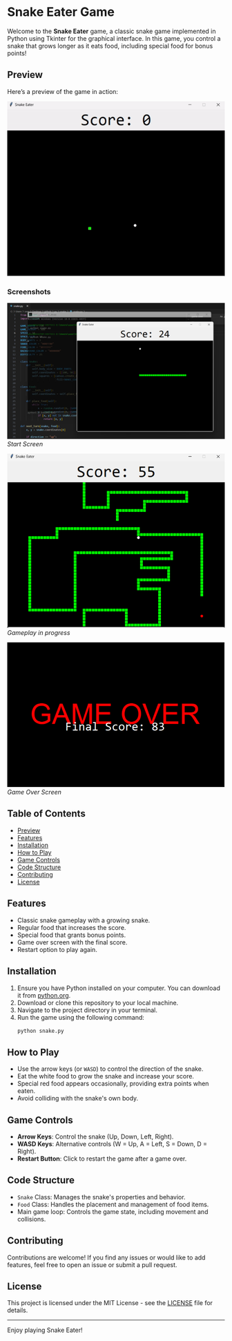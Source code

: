 # Snake Eater Game

Welcome to the **Snake Eater** game, a classic snake game implemented in Python using Tkinter for the graphical interface. In this game, you control a snake that grows longer as it eats food, including special food for bonus points!

## Preview
Here’s a preview of the game in action:

![Preview GIF](./res/preview.gif)

### Screenshots
![Start Screen](./res/1.png)
*Start Screen*

![Gameplay](./res/2.png)
*Gameplay in progress*

![Game Over](./res/3.png)
*Game Over Screen*

## Table of Contents
- [Preview](#preview)
- [Features](#features)
- [Installation](#installation)
- [How to Play](#how-to-play)
- [Game Controls](#game-controls)
- [Code Structure](#code-structure)
- [Contributing](#contributing)
- [License](#license)

## Features
- Classic snake gameplay with a growing snake.
- Regular food that increases the score.
- Special food that grants bonus points.
- Game over screen with the final score.
- Restart option to play again.

## Installation
1. Ensure you have Python installed on your computer. You can download it from [python.org](https://www.python.org/downloads/).
2. Download or clone this repository to your local machine.
3. Navigate to the project directory in your terminal.
4. Run the game using the following command:
   ```bash
   python snake.py
   ```

## How to Play
- Use the arrow keys (or `WASD`) to control the direction of the snake.
- Eat the white food to grow the snake and increase your score.
- Special red food appears occasionally, providing extra points when eaten.
- Avoid colliding with the snake's own body.

## Game Controls
- **Arrow Keys**: Control the snake (Up, Down, Left, Right).
- **WASD Keys**: Alternative controls (W = Up, A = Left, S = Down, D = Right).
- **Restart Button**: Click to restart the game after a game over.

## Code Structure
- `Snake` Class: Manages the snake's properties and behavior.
- `Food` Class: Handles the placement and management of food items.
- Main game loop: Controls the game state, including movement and collisions.

## Contributing
Contributions are welcome! If you find any issues or would like to add features, feel free to open an issue or submit a pull request.

## License
This project is licensed under the MIT License - see the [LICENSE](LICENSE) file for details.

---

Enjoy playing Snake Eater!
